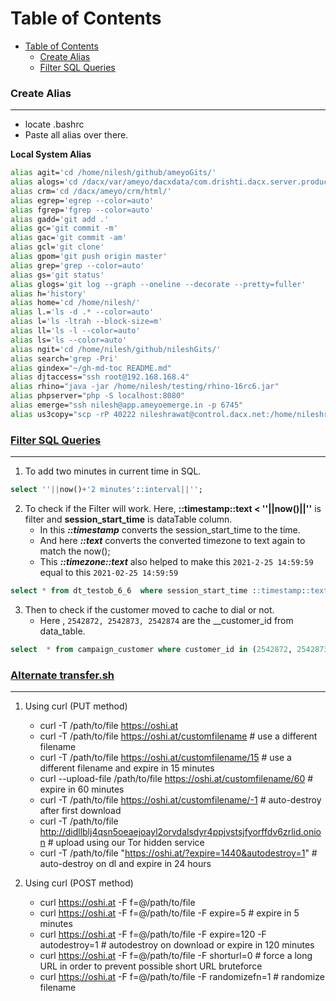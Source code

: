 # Table of Contents

- [Table of Contents](#table-of-contents)  
   * [<ins>Create Alias</ins></ins>](#create-alias)  
   * [<ins><ins>Filter SQL Queries</ins></ins></ins>](#filter-sql-queries)  


### Create Alias
---
 - locate .bashrc   
 - Paste all alias over there.    

 <b>Local System Alias</b>
```bash
alias agit='cd /home/nilesh/github/ameyoGits/'
alias alogs='cd /dacx/var/ameyo/dacxdata/com.drishti.dacx.server.product/logs/'
alias crm='cd /dacx/ameyo/crm/html/'
alias egrep='egrep --color=auto'
alias fgrep='fgrep --color=auto'
alias gadd='git add .'
alias gc='git commit -m'
alias gac='git commit -am'
alias gcl='git clone'
alias gpom='git push origin master'
alias grep='grep --color=auto'
alias gs='git status'
alias glogs='git log --graph --oneline --decorate --pretty=fuller'
alias h='history'
alias home='cd /home/nilesh/'
alias l.='ls -d .* --color=auto'
alias l='ls -ltrah --block-size=m'
alias ll='ls -l --color=auto'
alias ls='ls --color=auto'
alias ngit='cd /home/nilesh/github/nileshGits/'
alias search='grep -Pri'
alias gindex="~/gh-md-toc README.md"
alias djtaccess="ssh root@192.168.168.4"
alias rhino="java -jar /home/nilesh/testing/rhino-16rc6.jar"
alias phpserver="php -S localhost:8080"
alias emerge="ssh nilesh@app.ameyoemerge.in -p 6745"
alias us3copy="scp -rP 40222 nileshrawat@control.dacx.net:/home/nileshrawat/* ."
```

### <ins>Filter SQL Queries</ins>
---
1. To add two minutes in current time in SQL.

```sql
select ''||now()+'2 minutes'::interval||'';
```

2. To check if the Filter will work. Here, **::timestamp::text < ''||now()||''** is filter and **session_start_time** is dataTable column.
   - In this **_::timestamp_** converts the session_start_time to the time.
   - And here **_::text_** converts the converted timezone to text again to match the now();
   - This **_::timezone::text_** also helped to make this `2021-2-25 14:59:59` equal to this `2021-02-25 14:59:59`

```sql
select * from dt_testob_6_6  where session_start_time ::timestamp::text < ''||now()||'';
```

3. Then to check if the customer moved to cache to dial or not.
   - Here , `2542872, 2542873, 2542874` are the \_\_customer_id from data_table.

```sql
select  * from campaign_customer where customer_id in (2542872, 2542873, 2542874);
```

### <ins>Alternate transfer.sh</ins>  
---
1. Using curl (PUT method)
   - curl -T /path/to/file https://oshi.at   
   - curl -T /path/to/file https://oshi.at/customfilename # use a different filename   
   - curl -T /path/to/file https://oshi.at/customfilename/15 # use a different filename and expire in 15 minutes   
   - curl --upload-file /path/to/file https://oshi.at/customfilename/60 # expire in 60 minutes   
   - curl -T /path/to/file https://oshi.at/customfilename/-1 # auto-destroy after first download   
   - curl -T /path/to/file http://didllblj4qsn5oeaejoayl2orvdalsdyr4ppjvstsjfyorffdv6zrlid.onion # upload using our Tor hidden service   
   - curl -T /path/to/file "https://oshi.at/?expire=1440&autodestroy=1" # auto-destroy on dl and expire in 24 hours   

2. Using curl (POST method)
   - curl https://oshi.at -F f=@/path/to/file   
   - curl https://oshi.at -F f=@/path/to/file -F expire=5 # expire in 5 minutes   
   - curl https://oshi.at -F f=@/path/to/file -F expire=120 -F autodestroy=1 # autodestroy on download or expire in 120 minutes   
   - curl https://oshi.at -F f=@/path/to/file -F shorturl=0 # force a long URL in order to prevent possible short URL bruteforce   
   - curl https://oshi.at -F f=@/path/to/file -F randomizefn=1 # randomize filename   